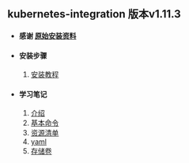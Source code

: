 ## kubernetes-integration 版本v1.11.3

+ #### 感谢 [原始安装资料](https://github.com/maguowei/kubernetes-for-china)
   
+ #### 安装步骤
   1. [安装教程](https://github.com/ylzyqt/kubernetes-integration/blob/master/install/install.md)
     
+ #### 学习笔记
   1. [介绍](https://github.com/ylzyqt/kubernetes-integration/blob/master/train/docs/docs.md)
   2. [基本命令](https://github.com/ylzyqt/kubernetes-integration/blob/master/train/docs/orders.md)
   3. [资源清单](https://github.com/ylzyqt/kubernetes-integration/blob/master/train/docs/resources.md)
   4. [yaml](https://github.com/ylzyqt/kubernetes-integration/blob/master/train/yaml/yaml.md)
   5. [存储卷](https://github.com/ylzyqt/kubernetes-integration/blob/master/train/storage/storage.md)